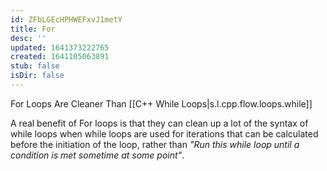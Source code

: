 ```yaml
---
id: ZFbLGEcHPHWEFxvJ1metY
title: For
desc: ''
updated: 1641373222765
created: 1641105063891
stub: false
isDir: false
---
```


For Loops Are Cleaner Than [[C++ While Loops|s.l.cpp.flow.loops.while]]

A real benefit of For loops is that they can clean up a lot of the syntax of while loops when while loops are used for iterations that can be calculated before the initiation of the loop, rather than _"Run this while loop until a condition is met sometime at some point"_.
